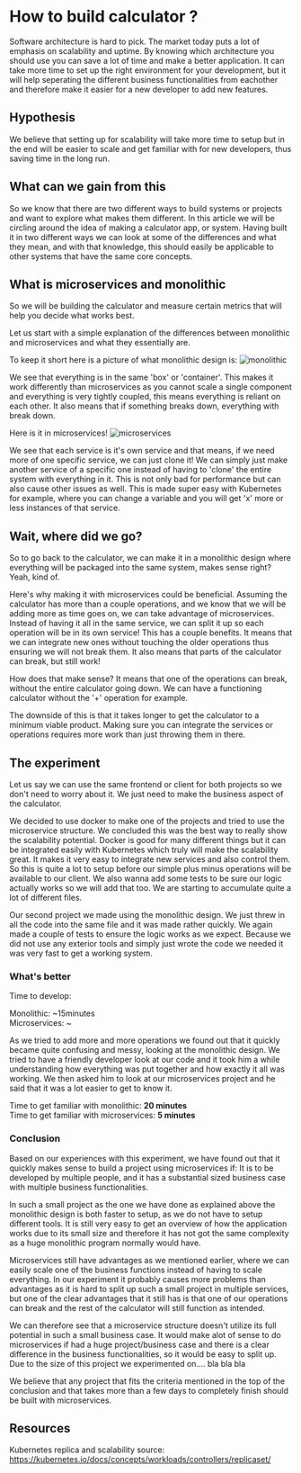 # How to build calculator ?

Software architecture is hard to pick. The market today puts a lot of emphasis on scalability and uptime. By knowing which architecture you should use you can save a lot of time and make a better application. It can take more time to set up the right environment for your development, but it will help seperating the different business functionalities from eachother and therefore make it easier for a new developer to add new features.

## Hypothesis
We believe that setting up for scalability will take more time to setup but in the end will be easier to scale and  get familiar with for new developers, thus saving time in the long run.

## What can we gain from this
So we know that there are two different ways to build systems or projects and want to explore what makes them different. In this article we will be circling around the idea of making a calculator app, or system. Having built it in two different ways we can look at some of the differences and what they mean, and with that knowledge, this should easily be applicable to other systems that have the same core concepts.

## What is microservices and monolithic
So we will be building the calculator and measure certain metrics that will help you decide what works best.

Let us start with a simple explanation of the differences between monolithic and microservices and what they essentially are.

To keep it short here is a picture of what monolithic design is:
![monolithic](https://miro.medium.com/max/2800/1*TRmj8lWyzCufEGjxCONAog.jpeg)

We see that everything is in the same 'box' or 'container'. This makes it work differently than microservices as you cannot scale a single component and everything is very tightly coupled, this means everything is reliant on each other. It also means that if something breaks down, everything with break down.

Here is it in microservices!
![microservices](https://miro.medium.com/max/3444/1*FYrICPQmw3ebh70oswdA6g.png)

We see that each service is it's own service and that means, if we need more of one specific service, we can just clone it! We can simply just make another service of a specific one instead of having to 'clone' the entire system with everything in it. This is not only bad for performance but can also cause other issues as well. This is made super easy with Kubernetes for example, where you can change a variable and you will get 'x' more or less instances of that service.

## Wait, where did we go?
So to go back to the calculator, we can make it in a monolithic design where everything will be packaged into the same system, makes sense right? Yeah, kind of.

Here's why making it with microservices could be beneficial. Assuming the calculator has more than a couple operations, and we know that we will be adding more as time goes on, we can take advantage of microservices. Instead of having it all in the same service, we can split it up so each operation will be in its own service! This has a couple benefits. It means that we can integrate new ones without touching the older operations thus ensuring we will not break them. It also means that parts of the calculator can break, but still work!

How does that make sense? It means that one of the operations can break, without the entire calculator going down. We can have a functioning calculator without the '+' operation for example.

The downside of this is that it takes longer to get the calculator to a minimum viable product. Making sure you can integrate the services or operations requires more work than just throwing them in there.


## The experiment
Let us say we can use the same frontend or client for both projects so we don't need to worry about it. We just need to make the business aspect of the calculator.

We decided to use docker to make one of the projects and tried to use the microservice structure. We concluded this was the best way to really show the scalability potential. Docker is good for many different things but it can be integrated easily with Kubernetes which truly will make the scalability great.
It makes it very easy to integrate new services and also control them. So this is quite a lot to setup before our simple plus minus operations will be available to our client.
We also wanna add some tests to be sure  our logic actually works so we will add that too. We are starting to accumulate quite a lot of different files.

Our second project we made using the monolithic design. We just threw in all the code into the same file and it was made rather quickly. We again made a couple of tests to ensure the logic works as we expect. Because we did not use any exterior tools and simply just wrote the code we needed it was very fast to get a working system.

### What's better

Time to develop:

Monolithic: ~15minutes  
Microservices: ~

As we tried to add more and more operations we found out that it quickly became quite confusing and messy, looking at the monolithic design. We tried to have a friendly developer look at our code and it took him a while understanding how everything was put together and how exactly it all was working. We then asked him to look at our microservices project and he said that it was a lot easier to get to know it.   

Time to get familiar with monolithic: **20 minutes**   
Time to get familiar with microservices: **5 minutes**

### Conclusion

Based on our experiences with this experiment, we have found out that it quickly makes sense to build a project using microservices if: It is to be developed by multiple people, and it has a substantial sized business case with multiple business functionalities.

In such a small project as the one we have done as explained above the monolithic design is both faster to setup, as we do not have to setup different tools. It is still very easy to get an overview of how the application works due to its small size and therefore it has not got the same complexity as a huge monolithic program normally would have.

Microservices still have advantages as we mentioned earlier, where we can easily scale one of the business functions instead of having to scale everything. In our experiment it probably causes more problems than advantages as it is hard to split up such a small project in multiple services, but one of the clear advantages that it still has is that one of our operations can break and the rest of the calculator will still function as intended.

We can therefore see that a microservice structure doesn't utilize its full potential in such a small business case. It would make alot of sense to do microservices if had a huge project/business case and there is a clear difference in the business functionalities, so it would be easy to split up. Due to the size of this project we experimented on.... bla bla bla

We believe that any project that fits the criteria mentioned in the top of the conclusion and that takes more than a few days to completely finish should be built with microservices.

## Resources
Kubernetes replica and scalability source: https://kubernetes.io/docs/concepts/workloads/controllers/replicaset/
